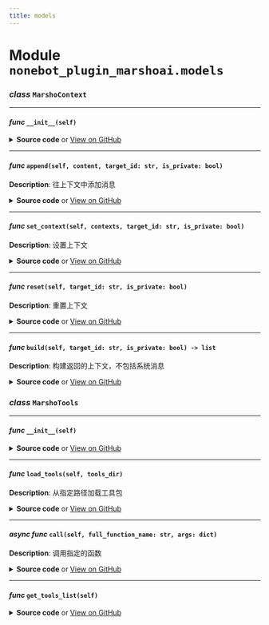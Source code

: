 ```yaml
---
title: models
---
```

# **Module** `nonebot_plugin_marshoai.models`

### ***class*** `MarshoContext`
---
#### ***func*** `__init__(self)`


<details>
<summary> <b>Source code</b> or <a href='https://github.com/LiteyukiStudio/nonebot-plugin-marshoai/tree/main/nonebot_plugin_marshoai/models.py#L20' target='_blank'>View on GitHub</a></summary>

```python
def __init__(self):
    self.contents = {'private': {}, 'non-private': {}}
```
</details>

---
#### ***func*** `append(self, content, target_id: str, is_private: bool)`

**Description**: 往上下文中添加消息


<details>
<summary> <b>Source code</b> or <a href='https://github.com/LiteyukiStudio/nonebot-plugin-marshoai/tree/main/nonebot_plugin_marshoai/models.py#L26' target='_blank'>View on GitHub</a></summary>

```python
def append(self, content, target_id: str, is_private: bool):
    target_dict = self._get_target_dict(is_private)
    if target_id not in target_dict:
        target_dict[target_id] = []
    target_dict[target_id].append(content)
```
</details>

---
#### ***func*** `set_context(self, contexts, target_id: str, is_private: bool)`

**Description**: 设置上下文


<details>
<summary> <b>Source code</b> or <a href='https://github.com/LiteyukiStudio/nonebot-plugin-marshoai/tree/main/nonebot_plugin_marshoai/models.py#L35' target='_blank'>View on GitHub</a></summary>

```python
def set_context(self, contexts, target_id: str, is_private: bool):
    target_dict = self._get_target_dict(is_private)
    target_dict[target_id] = contexts
```
</details>

---
#### ***func*** `reset(self, target_id: str, is_private: bool)`

**Description**: 重置上下文


<details>
<summary> <b>Source code</b> or <a href='https://github.com/LiteyukiStudio/nonebot-plugin-marshoai/tree/main/nonebot_plugin_marshoai/models.py#L42' target='_blank'>View on GitHub</a></summary>

```python
def reset(self, target_id: str, is_private: bool):
    target_dict = self._get_target_dict(is_private)
    if target_id in target_dict:
        target_dict[target_id].clear()
```
</details>

---
#### ***func*** `build(self, target_id: str, is_private: bool) -> list`

**Description**: 构建返回的上下文，不包括系统消息


<details>
<summary> <b>Source code</b> or <a href='https://github.com/LiteyukiStudio/nonebot-plugin-marshoai/tree/main/nonebot_plugin_marshoai/models.py#L50' target='_blank'>View on GitHub</a></summary>

```python
def build(self, target_id: str, is_private: bool) -> list:
    target_dict = self._get_target_dict(is_private)
    if target_id not in target_dict:
        target_dict[target_id] = []
    return target_dict[target_id]
```
</details>

### ***class*** `MarshoTools`
---
#### ***func*** `__init__(self)`


<details>
<summary> <b>Source code</b> or <a href='https://github.com/LiteyukiStudio/nonebot-plugin-marshoai/tree/main/nonebot_plugin_marshoai/models.py#L65' target='_blank'>View on GitHub</a></summary>

```python
def __init__(self):
    self.tools_list = []
    self.imported_packages = {}
```
</details>

---
#### ***func*** `load_tools(self, tools_dir)`

**Description**: 从指定路径加载工具包


<details>
<summary> <b>Source code</b> or <a href='https://github.com/LiteyukiStudio/nonebot-plugin-marshoai/tree/main/nonebot_plugin_marshoai/models.py#L69' target='_blank'>View on GitHub</a></summary>

```python
def load_tools(self, tools_dir):
    if not os.path.exists(tools_dir):
        logger.error(f'工具集目录 {tools_dir} 不存在。')
        return
    for package_name in os.listdir(tools_dir):
        package_path = os.path.join(tools_dir, package_name)
        if package_name in config.marshoai_disabled_toolkits:
            logger.info(f'工具包 {package_name} 已被禁用。')
            continue
        if os.path.isdir(package_path) and os.path.exists(os.path.join(package_path, '__init__.py')):
            json_path = os.path.join(package_path, 'tools.json')
            if os.path.exists(json_path):
                try:
                    with open(json_path, 'r', encoding='utf-8') as json_file:
                        data = json.load(json_file)
                        for i in data:
                            self.tools_list.append(i)
                        spec = importlib.util.spec_from_file_location(package_name, os.path.join(package_path, '__init__.py'))
                        package = importlib.util.module_from_spec(spec)
                        self.imported_packages[package_name] = package
                        sys.modules[package_name] = package
                        spec.loader.exec_module(package)
                        logger.success(f'成功加载工具包 {package_name}')
                except json.JSONDecodeError as e:
                    logger.error(f'解码 JSON {json_path} 时发生错误: {e}')
                except Exception as e:
                    logger.error(f'加载工具包时发生错误: {e}')
                    traceback.print_exc()
            else:
                logger.warning(f'在工具包 {package_path} 下找不到tools.json，跳过加载。')
        else:
            logger.warning(f'{package_path} 不是有效的工具包路径，跳过加载。')
```
</details>

---
#### ***async func*** `call(self, full_function_name: str, args: dict)`

**Description**: 调用指定的函数


<details>
<summary> <b>Source code</b> or <a href='https://github.com/LiteyukiStudio/nonebot-plugin-marshoai/tree/main/nonebot_plugin_marshoai/models.py#L116' target='_blank'>View on GitHub</a></summary>

```python
async def call(self, full_function_name: str, args: dict):
    parts = full_function_name.split('__')
    if len(parts) == 2:
        package_name = parts[0]
        function_name = parts[1]
    else:
        logger.error('函数名无效')
    if package_name in self.imported_packages:
        package = self.imported_packages[package_name]
        try:
            function = getattr(package, function_name)
            return await function(**args)
        except Exception as e:
            errinfo = f"调用函数 '{function_name}'时发生错误:{e}"
            logger.error(errinfo)
            return errinfo
    else:
        logger.error(f"工具包 '{package_name}' 未导入")
```
</details>

---
#### ***func*** `get_tools_list(self)`


<details>
<summary> <b>Source code</b> or <a href='https://github.com/LiteyukiStudio/nonebot-plugin-marshoai/tree/main/nonebot_plugin_marshoai/models.py#L139' target='_blank'>View on GitHub</a></summary>

```python
def get_tools_list(self):
    if not self.tools_list or not config.marshoai_enable_tools:
        return None
    return self.tools_list
```
</details>

